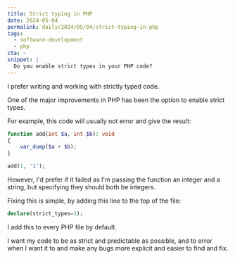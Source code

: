 ```yaml
---
title: Strict typing in PHP
date: 2024-05-04
permalink: daily/2024/05/04/strict-typing-in-php
tags:
  - software-development
  - php
cta: ~
snippet: |
  Do you enable strict types in your PHP code?
---
```


I prefer writing and working with strictly typed code.

One of the major improvements in PHP has been the option to enable strict types.

For example, this code will usually not error and give the result:

```php
function add(int $a, int $b): void
{
    var_dump($a + $b);
}

add(1, '1');
```

However, I'd prefer if it failed as I'm passing the function an integer and a string, but specifying they should both be integers.

Fixing this is simple, by adding this line to the top of the file:

```php
declare(strict_types=1);
```

I add this to every PHP file by default.

I want my code to be as strict and predictable as possible, and to error when I want it to and make any bugs more explicit and easier to find and fix.
